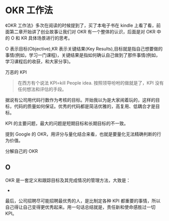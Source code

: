 # OKR 工作法

《OKR 工作法》多次在阅读的时候提到了，买了本电子书在 kindle 上看了看，前面第二章开始讲了创业故事让我们对 OKR 有一个整体的认识，后面是对 OKR 中的 O 和 KR 具体场景进行的思考。

O 表示目标(Objective),KR 表示关键结果(Key Results),目标就是指自己想要做的事情(例如，学习一门课程)，关键结果是指如何确认自己做到了那件事情(例如，学习课程后的收获，和大家分享)。

万恶的 KPI

> 在西方有个说法 KPI=kill People idea. 按照领导吩咐的做就是了，KPI 没有任何想法和评估的手段。

据说有公司用代码行数作为考核的目标。开始我以为是大家闹着玩的，这样的目标，代码的质量如何保证。优秀的代码都是简洁优雅的，高复用、低耦合才是目标。

KPI 的主要问题，最大的问题是短期目标和长期目标的不一致。

提到 Google 的 OKR，用评分与量化结合来看，也就是要量化无法精确判断的行为价值。

分解自己的 OKR

## O

OKR 是一套定义和跟踪目标及其完成情况的管理方法，大致是：

-

最后，公司招聘尽可能招聘最优秀的人，是比制定各种 KPI 都重要的事情，所以自己得让自己变得更优秀起来。用一句话总结就是，责任新和使命感胜过一切 KPI。
